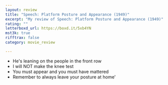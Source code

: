 ```yaml
---
layout: review
title: "Speech: Platform Posture and Appearance (1949)"
excerpt: "My review of Speech: Platform Posture and Appearance (1949)"
rating: ""
letterboxd_url: https://boxd.it/5xb4YN
mst3k: true
rifftrax: false
category: movie_review

---
```


* He's leaning on the people in the front row
* I will NOT make the knee test
* You must appear and you must have mattered
* Remember to always leave your posture at home'